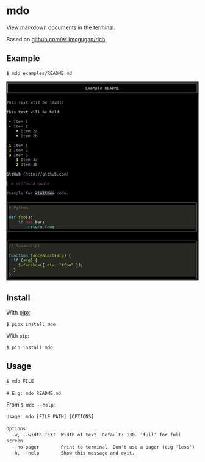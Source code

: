 # mdo

View markdown documents in the terminal.

Based on [github.com/willmcgugan/rich](https://github.com/willmcgugan/rich).

## Example

```
$ mdo examples/README.md
```

![mdo](examples/mdo.png)

## Install

With [pipx](https://github.com/pipxproject/pipx)

```
$ pipx install mdo
```

With `pip`:

```
$ pip install mdo
```

## Usage

```
$ mdo FILE

# E.g: mdo README.md
```

From `$ mdo --help`:

```
Usage: mdo [FILE_PATH] [OPTIONS]

Options:
  -w, --width TEXT  Width of text. Default: 130. 'full' for full screen
  --no-pager        Print to terminal. Don't use a pager (e.g 'less')
  -h, --help        Show this message and exit.
```
